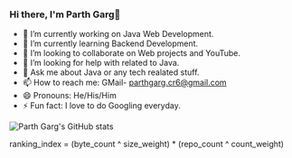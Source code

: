 ### Hi there, I'm Parth Garg👋
- 🔭 I’m currently working on Java Web Development.
- 🌱 I’m currently learning Backend Development.
- 👯 I’m looking to collaborate on Web projects and YouTube.
- 🤔 I’m looking for help with related to Java.
- 💬 Ask me about Java or any tech realated stuff.
- 📫 How to reach me: GMail- parthgarg.cr6@gmail.com
- 😄 Pronouns: He/His/Him
- ⚡ Fun fact: I love to do Googling everyday.
 

![Parth Garg's GitHub stats](https://github-readme-stats.vercel.app/api?username=parth2609&show_icons=true&theme=radical)


ranking_index = (byte_count ^ size_weight) * (repo_count ^ count_weight)
